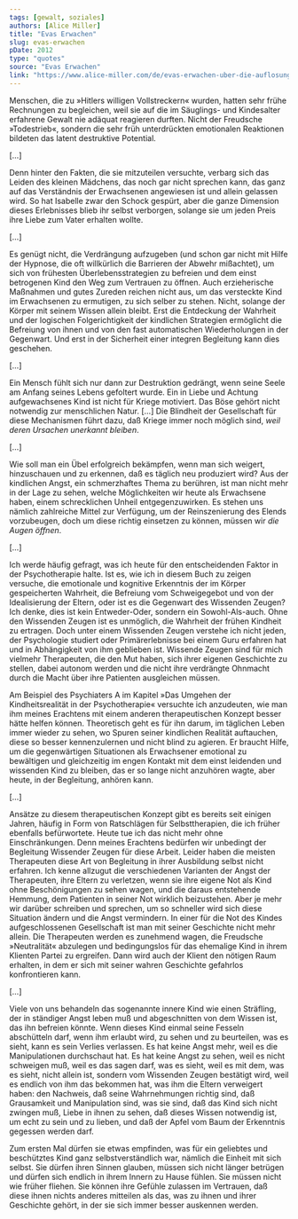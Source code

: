 ```yaml
---
tags: [gewalt, soziales]
authors: [Alice Miller]
title: "Evas Erwachen"
slug: evas-erwachen
pDate: 2012
type: "quotes"
source: "Evas Erwachen"
link: "https://www.alice-miller.com/de/evas-erwachen-uber-die-auflosung-emotionaler-blindheit/"
---
```


Menschen, die zu »Hitlers willigen Vollstreckern« wurden, hatten sehr frühe Rechnungen zu begleichen, weil sie auf die im Säuglings- und Kindesalter erfahrene Gewalt nie adäquat reagieren durften. Nicht der Freudsche »Todestrieb«, sondern die sehr früh unterdrückten emotionalen Reaktionen bildeten das latent destruktive Potential.

[…]

Denn hinter den Fakten, die sie mitzuteilen versuchte, verbarg sich das Leiden des kleinen Mädchens, das noch gar nicht sprechen kann, das ganz auf das Verständnis der Erwachsenen angewiesen ist und allein gelassen wird. So hat Isabelle zwar den Schock gespürt, aber die ganze Dimension dieses Erlebnisses blieb ihr selbst verborgen, solange sie um jeden Preis ihre Liebe zum Vater erhalten wollte.

[…]

Es genügt nicht, die Verdrängung aufzugeben (und schon gar nicht mit Hilfe der Hypnose, die oft willkürlich die Barrieren der Abwehr mißachtet), um sich von frühesten Überlebensstrategien zu befreien und dem einst betrogenen Kind den Weg zum Vertrauen zu öffnen. Auch erzieherische Maßnahmen und gutes Zureden reichen nicht aus, um das versteckte Kind im Erwachsenen zu ermutigen, zu sich selber zu stehen. Nicht, solange der Körper mit seinem Wissen allein bleibt. Erst die Entdeckung der Wahrheit und der logischen Folgerichtigkeit der kindlichen Strategien ermöglicht die Befreiung von ihnen und von den fast automatischen Wiederholungen in der Gegenwart. Und erst in der Sicherheit einer integren Begleitung kann dies geschehen.

[…]

Ein Mensch fühlt sich nur dann zur Destruktion gedrängt, wenn seine Seele am Anfang seines Lebens gefoltert wurde. Ein in Liebe und Achtung aufgewachsenes Kind ist nicht für Kriege motiviert. Das Böse gehört nicht notwendig zur menschlichen Natur. […] Die Blindheit der Gesellschaft für diese Mechanismen führt dazu, daß Kriege immer noch möglich sind, *weil deren Ursachen unerkannt bleiben*.

[…]

Wie soll man ein Übel erfolgreich bekämpfen, wenn man sich weigert, hinzuschauen und zu erkennen, daß es täglich neu produziert wird? Aus der kindlichen Angst, ein schmerzhaftes Thema zu berühren, ist man nicht mehr in der Lage zu sehen, welche Möglichkeiten wir heute als Erwachsene haben, einem schrecklichen Unheil entgegenzuwirken. Es stehen uns nämlich zahlreiche Mittel zur Verfügung, um der Reinszenierung des Elends vorzubeugen, doch um diese richtig einsetzen zu können, müssen wir *die Augen öffnen*.

[…]

Ich werde häufig gefragt, was ich heute für den entscheidenden Faktor in der Psychotherapie halte. Ist es, wie ich in diesem Buch zu zeigen versuche, die emotionale und kognitive Erkenntnis der im Körper gespeicherten Wahrheit, die Befreiung vom Schweigegebot und von der Idealisierung der Eltern, oder ist es die Gegenwart des Wissenden Zeugen? Ich denke, dies ist kein Entweder-Oder, sondern ein Sowohl-Als-auch. Ohne den Wissenden Zeugen ist es unmöglich, die Wahrheit der frühen Kindheit zu ertragen. Doch unter einem Wissenden Zeugen verstehe ich nicht jeden, der Psychologie studiert oder Primärerlebnisse bei einem Guru erfahren hat und in Abhängigkeit von ihm geblieben ist. Wissende Zeugen sind für mich vielmehr Therapeuten, die den Mut haben, sich ihrer eigenen Geschichte zu stellen, dabei autonom werden und die nicht ihre verdrängte Ohnmacht durch die Macht über ihre Patienten ausgleichen müssen.

Am Beispiel des Psychiaters A im Kapitel »Das Umgehen der Kindheitsrealität in der Psychotherapie« versuchte ich anzudeuten, wie man ihm meines Erachtens mit einem anderen therapeutischen Konzept besser hätte helfen können. Theoretisch geht es für ihn darum, im täglichen Leben immer wieder zu sehen, wo Spuren seiner kindlichen Realität auftauchen, diese so besser kennenzulernen und nicht blind zu agieren. Er braucht Hilfe, um die gegenwärtigen Situationen als Erwachsener emotional zu bewältigen und gleichzeitig im engen Kontakt mit dem einst leidenden und wissenden Kind zu bleiben, das er so lange nicht anzuhören wagte, aber heute, in der Begleitung, anhören kann.

[…]

Ansätze zu diesem therapeutischen Konzept gibt es bereits seit einigen Jahren, häufig in Form von Ratschlägen für Selbsttherapien, die ich früher ebenfalls befürwortete. Heute tue ich das nicht mehr ohne Einschränkungen. Denn meines Erachtens bedürfen wir unbedingt der Begleitung Wissender Zeugen für diese Arbeit. Leider haben die meisten Therapeuten diese Art von Begleitung in ihrer Ausbildung selbst nicht erfahren. Ich kenne allzugut die verschiedenen Varianten der Angst der Therapeuten, ihre Eltern zu verletzen, wenn sie ihre eigene Not als Kind ohne Beschönigungen zu sehen wagen, und die daraus entstehende Hemmung, dem Patienten in seiner Not wirklich beizustehen. Aber je mehr wir darüber schreiben und sprechen, um so schneller wird sich diese Situation ändern und die Angst vermindern. In einer für die Not des Kindes aufgeschlossenen Gesellschaft ist man mit seiner Geschichte nicht mehr allein. Die Therapeuten werden es zunehmend wagen, die Freudsche »Neutralität« abzulegen und bedingungslos für das ehemalige Kind in ihrem Klienten Partei zu ergreifen. Dann wird auch der Klient den nötigen Raum erhalten, in dem er sich mit seiner wahren Geschichte gefahrlos konfrontieren kann.

[…]

Viele von uns behandeln das sogenannte innere Kind wie einen Sträfling, der in ständiger Angst leben muß und abgeschnitten von dem Wissen ist, das ihn befreien könnte. Wenn dieses Kind einmal seine Fesseln abschütteln darf, wenn ihm erlaubt wird, zu sehen und zu beurteilen, was es sieht, kann es sein Verlies verlassen. Es hat keine Angst mehr, weil es die Manipulationen durchschaut hat. Es hat keine Angst zu sehen, weil es nicht schweigen muß, weil es das sagen darf, was es sieht, weil es mit dem, was es sieht, nicht allein ist, sondern vom Wissenden Zeugen bestätigt wird, weil es endlich von ihm das bekommen hat, was ihm die Eltern verweigert haben: den Nachweis, daß seine Wahrnehmungen richtig sind, daß Grausamkeit und Manipulation sind, was sie sind, daß das Kind sich nicht zwingen muß, Liebe in ihnen zu sehen, daß dieses Wissen notwendig ist, um echt zu sein und zu lieben, und daß der Apfel vom Baum der Erkenntnis gegessen werden darf.

Zum ersten Mal dürfen sie etwas empfinden, was für ein geliebtes und beschütztes Kind ganz selbstverständlich war, nämlich die Einheit mit sich selbst. Sie dürfen ihren Sinnen glauben, müssen sich nicht länger betrügen und dürfen sich endlich in ihrem Innern zu Hause fühlen. Sie müssen nicht wie früher fliehen. Sie können ihre Gefühle zulassen im Vertrauen, daß diese ihnen nichts anderes mitteilen als das, was zu ihnen und ihrer Geschichte gehört, in der sie sich immer besser auskennen werden.
